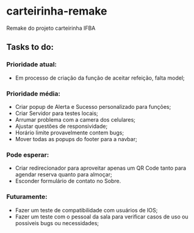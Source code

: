 # carteirinha-remake
Remake do projeto carteirinha IFBA

## Tasks to do:
### Prioridade atual:
- Em processo de criação da função de aceitar refeição, falta model;

### Prioridade média:
- Criar popup de Alerta e Sucesso personalizado para funções;
- Criar Servidor para testes locais;
- Arrumar problema com a camera dos celulares;
- Ajustar questões de responsividade;
- Horário limite provavelmente contem bugs;
- Mover todas as popups do footer para a navbar;
  
### Pode esperar:
- Criar redirecionador para aproveitar apenas um QR Code tanto para agendar reserva quanto para almoçar;
- Esconder formulário de contato no Sobre.


### Futuramente:
- Fazer um teste de compatibilidade com usuários de IOS;
- Fazer um teste com o pessoal da sala para verificar casos de uso ou possiveis bugs ou necessidades;



